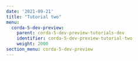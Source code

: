 ```yaml
---
date: '2021-09-21'
title: "Tutorial two"
menu:
  corda-5-dev-preview:
    parent: corda-5-dev-preview-tutorials-dev
    identifier: corda-5-dev-preview-tutorial-two
    weight: 2000
section_menu: corda-5-dev-preview
---
```

